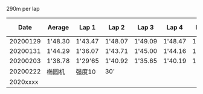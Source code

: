 290m per lap

|Date    |Aerage |Lap 1  |Lap 2  |Lap 3  |Lap 4  |Lap 5  |Lap 6  |Lap 7  |Lap 8  |Lap 9  |Lap 10 |Lap 11|
|--------|-------|-------|-------|-------|-------|-------|-------|-------|-------|-------|-------|------|
|20200129|1'48.30|1'43.47|1'48.07|1'49.09|1'48.47|1'48.15|1'51.49|1'49.39|||||
|20200131|1'44.29|1'36.07|1'43.71|1'45.00|1'44.16|1'44.54|1'43.53|1'46.86|1'46.81|1'47.98|1'44.28||
|20200203|1'38.78|1'29'65|1'40.92|1'35.65|1'40.19|1'41.37|1'42.60|1'41.16|1'43.06|1'40.47|1'32.74||
|20200222|椭圆机|强度10|30'|||||||因为|新冠||
|2020xxxx|||||||||||||
